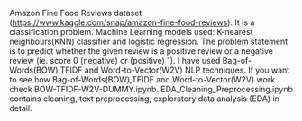 Amazon Fine Food Reviews dataset (https://www.kaggle.com/snap/amazon-fine-food-reviews). It is a classification problem.
Machine Learning models used: K-nearest neighbours(KNN) classifier and logistic regression.
The problem statement is to predict whether the given review is a positive review or a negative review (ie. score 0 (negative) or (positive) 1).
I have used Bag-of-Words(BOW),TFIDF and Word-to-Vector(W2V) NLP techniques.
If you want to see how Bag-of-Words(BOW),TFIDF and Word-to-Vector(W2V) work check BOW-TFIDF-W2V-DUMMY.ipynb. 
EDA_Cleaning_Preprocessing.ipynb contains cleaning, text preprocessing, exploratory data analysis (EDA) in detail. 
